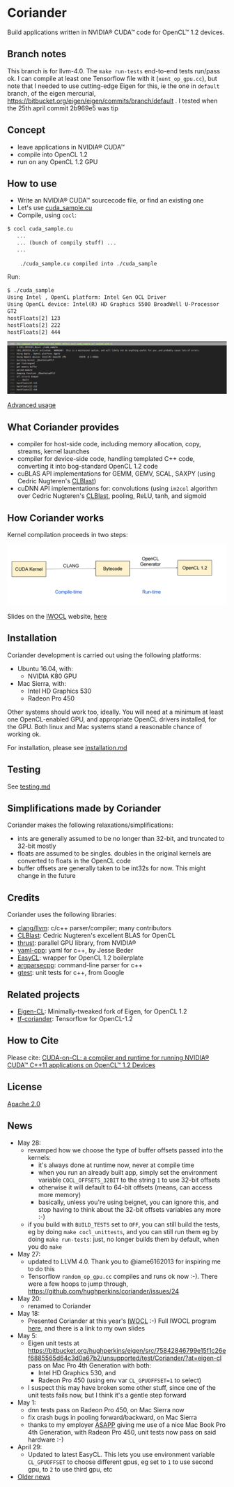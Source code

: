 # Coriander

Build applications written in NVIDIA® CUDA™ code for OpenCL™ 1.2 devices.

## Branch notes

This branch is for llvm-4.0.  The `make run-tests` end-to-end tests run/pass ok.  I can compile at least one Tensorflow file with it (`xent_op_gpu.cc`),
but note that I needed to use cutting-edge Eigen for this, ie the one in `default` branch, of the eigen mercurial, https://bitbucket.org/eigen/eigen/commits/branch/default . I tested when the 25th april commit 2b969e5 was tip

## Concept

- leave applications in NVIDIA® CUDA™
- compile into OpenCL 1.2
- run on any OpenCL 1.2 GPU

## How to use

- Write an NVIDIA® CUDA™ sourcecode file, or find an existing one
- Let's use [cuda_sample.cu](https://github.com/hughperkins/Coriander/blob/76a849d9510276bc67167c9a7676d64ff04c3e4a/test/cuda_sample.cu)
- Compile, using `cocl`:
```
$ cocl cuda_sample.cu
   ...
   ... (bunch of compily stuff) ...
   ...

    ./cuda_sample.cu compiled into ./cuda_sample

```
Run:
```
$ ./cuda_sample
Using Intel , OpenCL platform: Intel Gen OCL Driver
Using OpenCL device: Intel(R) HD Graphics 5500 BroadWell U-Processor GT2
hostFloats[2] 123
hostFloats[2] 222
hostFloats[2] 444
```

<img src="doc/img/mac_run_cuda_sample.png?raw=true" />

[Advanced usage](doc/advanced_usage.md)

## What Coriander provides

- compiler for host-side code, including memory allocation, copy, streams, kernel launches
- compiler for device-side code, handling templated C++ code, converting it into bog-standard OpenCL 1.2 code
- cuBLAS API implementations for GEMM, GEMV, SCAL, SAXPY (using Cedric Nugteren's [CLBlast](https://github.com/cnugteren/CLBlast))
- cuDNN API implementations for: convolutions (using `im2col` algorithm over Cedric Nugteren's [CLBlast](https://github.com/cnugteren/CLBlast), pooling, ReLU, tanh, and sigmoid

## How Coriander works

Kernel compilation proceeds in two steps:

<img src="doc/img/kernelcompilation.png?raw=true" />

Slides on the [IWOCL](http://iwocl.org) website, [here](http://www.iwocl.org/wp-content/uploads/iwocl2017-hugh-perkins-cuda-cl.pdf)

## Installation

Coriander development is carried out using the following platforms:
- Ubuntu 16.04, with:
  - NVIDIA K80 GPU
- Mac Sierra, with:
  - Intel HD Graphics 530
  - Radeon Pro 450

Other systems should work too, ideally.  You will need at a minimum at least one OpenCL-enabled GPU,
and appropriate OpenCL drivers installed, for the GPU. Both linux and Mac systems stand a reasonable chance of working ok.

For installation, please see [installation.md](doc/installation.md)

## Testing

See [testing.md](doc/testing.md)

## Simplifications made by Coriander

Coriander makes the following relaxations/simplifications:
- ints are generally assumed to be no longer than 32-bit, and truncated to 32-bit mostly
- floats are assumed to be singles. doubles in the original kernels are converted to floats in the OpenCL code
- buffer offsets are generally taken to be int32s for now.  This might change in the future

## Credits

Coriander uses the following libraries:

- [clang/llvm](http://llvm.org/): c/c++ parser/compiler; many contributors
- [CLBlast](https://github.com/cnugteren/CLBlast): Cedric Nugteren's excellent BLAS for OpenCL
- [thrust](https://github.com/thrust/thrust): parallel GPU library, from NVIDIA®
- [yaml-cpp](https://github.com/jbeder/yaml-cpp): yaml for c++, by Jesse Beder
- [EasyCL](https://github.com/hughperkins/EasyCL): wrapper for OpenCL 1.2 boilerplate
- [argparsecpp](https://github.com/hughperkins/argparsecpp): command-line parser for c++
- [gtest](https://github.com/google/googletest): unit tests for c++, from Google

## Related projects

- [Eigen-CL](https://bitbucket.org/hughperkins/eigen/commits/branch/eigen-cl): Minimally-tweaked fork of Eigen, for OpenCL 1.2
- [tf-coriander](https://github.com/hughperkins/tf-coriander): Tensorflow for OpenCL-1.2

## How to Cite

Please cite: [CUDA-on-CL: a compiler and runtime for running NVIDIA® CUDA™ C++11 applications on OpenCL™ 1.2 Devices](http://dl.acm.org/citation.cfm?id=3078156)

## License

[Apache 2.0](LICENSE)

## News

- May 28:
  - revamped how we choose the type of buffer offsets passed into the kernels:
    - it's always done at runtime now, never at compile time
    - when you run an already built app, simply set the environment variable `COCL_OFFSETS_32BIT` to the string `1` to use 32-bit offsets
    - otherwise it will default to 64-bit offsets (means, can access more memory)
    - basically, unless you're using beignet, you can ignore this, and stop having to think about the 32-bit offsets variables any more :-)
  - if you build with `BUILD_TESTS` set to `OFF`, you can still build the tests, eg by doing `make cocl_unittests`, and you can still run them eg by doing `make run-tests`: just, no longer builds them by default, when you do `make`
- May 27:
  - updated to LLVM 4.0. Thank you to @iame6162013 for inspiring me to do this
  - Tensorflow `random_op_gpu.cc` compiles and runs ok now :-). There were a few hoops to jump through, https://github.com/hughperkins/coriander/issues/24
- May 20:
  - renamed to Coriander
- May 18:
  - Presented Coriander at this year's [IWOCL](http://iwocl.org) :-)  Full IWOCL program [here](http://www.iwocl.org/iwocl-2017/conference-program/), and there is a link to my own slides
- May 5:
  - Eigen unit tests at https://bitbucket.org/hughperkins/eigen/src/75842846799e15f1c26ef6885565d64c3d0a67b2/unsupported/test/Coriander/?at=eigen-cl pass on Mac Pro 4th Generation with both:
    - Intel HD Graphics 530, and
    - Radeon Pro 450 (using env var `CL_GPUOFFSET=1` to select)
  - I suspect this may have broken some other stuff, since one of the unit tests fails now, but I think it's a gentle step forward
- May 1:
  - dnn tests pass on Radeon Pro 450, on Mac Sierra now
  - fix crash bugs in pooling forward/backward, on Mac Sierra
  - thanks to my employer [ASAPP](http://www.asapp.com/) giving me use of a nice Mac Book Pro 4th Generation, with Radeon Pro 450, unit tests now pass on said hardware :-)
- April 29:
  - Updated to latest EasyCL. This lets you use environment variable `CL_GPUOFFSET` to choose different gpus, eg set to `1` to use second gpu, to `2` to use third gpu, etc
- [Older news](doc/news.md)
